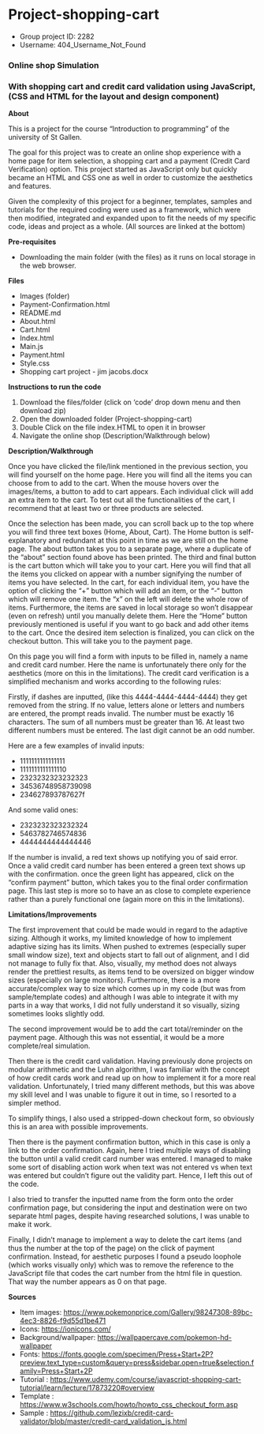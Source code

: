# Project-shopping-cart
- Group project ID: 2282 
- Username: 404_Username_Not_Found
<p></p>
<p></p>
<h3>Online shop Simulation</h3>
<p></p>
<h3>With shopping cart and credit card validation using JavaScript, (CSS and HTML for the layout and design component)</h3>
<p></p>
<p></p>

**About** 

This is a project for the course “Introduction to programming” of the university of St Gallen.

The goal for this project was to create an online shop experience with a home page for item selection, a shopping cart and a payment (Credit Card Verification) option. This project started as JavaScript only but quickly became an HTML and CSS one as well in order to customize the aesthetics and features. 

Given the complexity of this project for a beginner, templates, samples and tutorials for the required coding were used as a framework, which were then modified, integrated and expanded upon to fit the needs of my specific code, ideas and project as a whole. (All sources are linked at the bottom)

**Pre-requisites** 
- Downloading the main folder (with the files) as it runs on local storage in the web browser. 

**Files**
- Images (folder)
-	Payment-Confirmation.html
- README.md
- About.html
- Cart.html
- Index.html
- Main.js
- Payment.html
- Style.css
- Shopping cart project - jim jacobs.docx

**Instructions to run the code**

1.	Download the files/folder (click on ‘code’ drop down menu and then download zip)
2.	Open the downloaded folder (Project-shopping-cart)
3.	Double Click on the file index.HTML to open it in browser 
4.	Navigate the online shop (Description/Walkthrough below)


**Description/Walkthrough**

Once you have clicked the file/link mentioned in the previous section, you will find yourself on the home page. Here you will find all the items you can choose from to add to the cart. When the mouse hovers over the images/items, a button to add to cart appears. Each individual click will add an extra item to the cart. To test out all the functionalities of the cart, I recommend that at least two or three products are selected. 

Once the selection has been made, you can scroll back up to the top where you will find three text boxes (Home, About, Cart). The Home button is self-explanatory and redundant at this point in time as we are still on the home page.  The about button takes you to a separate page, where a duplicate of the “about” section found above has been printed. The third and final button is the cart button which will take you to your cart. Here you will find that all the items you clicked on appear with a number signifying the number of items you have selected. In the cart, for each individual item, you have the option of clicking the “+” button which will add an item, or the “-“ button which will remove one item. the “x” on the left will delete the whole row of items. Furthermore, the items are saved in local storage so won’t disappear (even on refresh) until you manually delete them. Here the “Home” button previously mentioned is useful if you want to go back and add other items to the cart. Once the desired item selection is finalized, you can click on the checkout button. This will take you to the payment page. 

On this page you will find a form with inputs to be filled in, namely a name and credit card number.
Here the name is unfortunately there only for the aesthetics (more on this in the limitations).  The credit card verification is a simplified mechanism and works according to the following rules: 

Firstly, if dashes are inputted, (like this 4444-4444-4444-4444) they get removed from the string. If no value, letters alone or letters and numbers are entered, the prompt reads invalid. The number must be exactly 16 characters. The sum of all numbers must be greater than 16. At least two different numbers must be entered. The last digit cannot be an odd number. 

Here are a few examples of invalid inputs:
- 1111111111111111
- 1111111111111110 
- 2323232323232323
- 34536748958739098
- 234627893787627f

And some valid ones:

- 2323232323232324
- 5463782746574836
- 4444444444444446


If the number is invalid, a red text shows up notifying you of said error. Once a valid credit card number has been entered a green text shows up with the confirmation. once the green light has appeared, click on the “confirm payment” button, which takes you to the final order confirmation page. This last step is more so to have an as close to complete experience rather than a purely functional one (again more on this in the limitations). 


**Limitations/Improvements**

The first improvement that could be made would in regard to the adaptive sizing. Although it works, my limited knowledge of how to implement adaptive sizing has its limits. When pushed to extremes (especially super small window size), text and objects start to fall out of alignment, and I did not manage to fully fix that. Also, visually, my method does not always render the prettiest results, as items tend to be oversized on bigger window sizes (especially on large monitors). Furthermore, there is a more accurate/complex way to size which comes up in my code (but was from sample/template codes) and although I was able to integrate it with my parts in a way that works, I did not fully understand it so visually, sizing sometimes looks slightly odd.

The second improvement would be to add the cart total/reminder on the payment page. Although this was not essential, it would be a more complete/real simulation. 

Then there is the credit card validation. Having previously done projects on modular arithmetic and the Luhn algorithm, I was familiar with the concept of how credit cards work and read up on how to implement it for a more real validation. Unfortunately, I tried many different methods, but this was above my skill level and I was unable to figure it out in time, so I resorted to a simpler method.

To simplify things, I also used a stripped-down checkout form, so obviously this is an area with possible improvements.

Then there is the payment confirmation button, which in this case is only a link to the order confirmation. Again, here I tried multiple ways of disabling the button until a valid credit card number was entered. I managed to make some sort of disabling action work when text was not entered vs when text was entered but couldn’t figure out the validity part. Hence, I left this out of the code. 

I also tried to transfer the inputted name from the form onto the order confirmation page, but considering the input and destination were on two separate html pages, despite having researched solutions, I was unable to make it work.

Finally, I didn’t manage to implement a way to delete the cart items (and thus the number at the top of the page) on the click of payment confirmation. Instead, for aesthetic purposes I found a pseudo loophole (which works visually only) which was to remove the reference to the JavaScript file that codes the cart number from the html file in question. That way the number appears as 0 on that page. 



**Sources**
- Item images: https://www.pokemonprice.com/Gallery/98247308-89bc-4ec3-8826-f9d55d1be471
- Icons: https://ionicons.com/
- Background/wallpaper: https://wallpapercave.com/pokemon-hd-wallpaper
- Fonts: https://fonts.google.com/specimen/Press+Start+2P?preview.text_type=custom&query=press&sidebar.open=true&selection.family=Press+Start+2P
- Tutorial : https://www.udemy.com/course/javascript-shopping-cart-tutorial/learn/lecture/17873220#overview
- Template : https://www.w3schools.com/howto/howto_css_checkout_form.asp
- Sample : https://github.com/lezixb/credit-card-validator/blob/master/credit-card_validation_js.html
